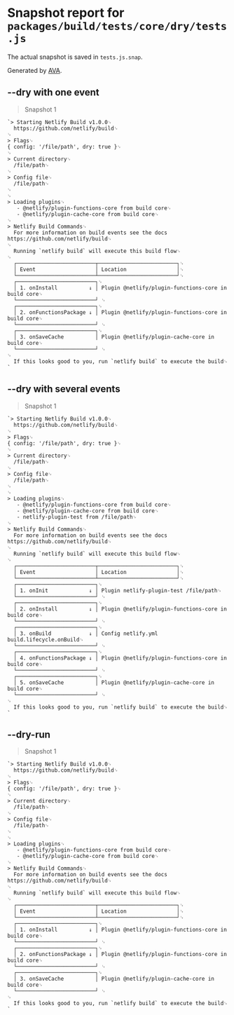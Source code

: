 # Snapshot report for `packages/build/tests/core/dry/tests.js`

The actual snapshot is saved in `tests.js.snap`.

Generated by [AVA](https://ava.li).

## --dry with one event

> Snapshot 1

    `> Starting Netlify Build v1.0.0␊
      https://github.com/netlify/build␊
    ␊
    > Flags␊
    { config: '/file/path', dry: true }␊
    ␊
    > Current directory␊
      /file/path␊
    ␊
    > Config file␊
      /file/path␊
    ␊
    ␊
    > Loading plugins␊
       - @netlify/plugin-functions-core from build core␊
       - @netlify/plugin-cache-core from build core␊
    ␊
    > Netlify Build Commands␊
      For more information on build events see the docs https://github.com/netlify/build␊
    ␊
      Running `netlify build` will execute this build flow␊
    ␊
      ┌─────────────────────────┬─────────────────────────┐␊
      │ Event                   │ Location                │␊
      └─────────────────────────┴─────────────────────────┘␊
      ┌─────────────────────────┐␊
      │ 1. onInstall          ↓ │ Plugin @netlify/plugin-functions-core in build core␊
      └─────────────────────────┘ ␊
      ┌─────────────────────────┐␊
      │ 2. onFunctionsPackage ↓ │ Plugin @netlify/plugin-functions-core in build core␊
      └─────────────────────────┘ ␊
      ┌─────────────────────────┐␊
      │ 3. onSaveCache          │ Plugin @netlify/plugin-cache-core in build core␊
      └─────────────────────────┘ ␊
    ␊
      If this looks good to you, run `netlify build` to execute the build␊
    `

## --dry with several events

> Snapshot 1

    `> Starting Netlify Build v1.0.0␊
      https://github.com/netlify/build␊
    ␊
    > Flags␊
    { config: '/file/path', dry: true }␊
    ␊
    > Current directory␊
      /file/path␊
    ␊
    > Config file␊
      /file/path␊
    ␊
    ␊
    > Loading plugins␊
       - @netlify/plugin-functions-core from build core␊
       - @netlify/plugin-cache-core from build core␊
       - netlify-plugin-test from /file/path␊
    ␊
    > Netlify Build Commands␊
      For more information on build events see the docs https://github.com/netlify/build␊
    ␊
      Running `netlify build` will execute this build flow␊
    ␊
      ┌─────────────────────────┬─────────────────────────┐␊
      │ Event                   │ Location                │␊
      └─────────────────────────┴─────────────────────────┘␊
      ┌─────────────────────────┐␊
      │ 1. onInit             ↓ │ Plugin netlify-plugin-test /file/path␊
      └─────────────────────────┘ ␊
      ┌─────────────────────────┐␊
      │ 2. onInstall          ↓ │ Plugin @netlify/plugin-functions-core in build core␊
      └─────────────────────────┘ ␊
      ┌─────────────────────────┐␊
      │ 3. onBuild            ↓ │ Config netlify.yml build.lifecycle.onBuild␊
      └─────────────────────────┘ ␊
      ┌─────────────────────────┐␊
      │ 4. onFunctionsPackage ↓ │ Plugin @netlify/plugin-functions-core in build core␊
      └─────────────────────────┘ ␊
      ┌─────────────────────────┐␊
      │ 5. onSaveCache          │ Plugin @netlify/plugin-cache-core in build core␊
      └─────────────────────────┘ ␊
    ␊
      If this looks good to you, run `netlify build` to execute the build␊
    `

## --dry-run

> Snapshot 1

    `> Starting Netlify Build v1.0.0␊
      https://github.com/netlify/build␊
    ␊
    > Flags␊
    { config: '/file/path', dry: true }␊
    ␊
    > Current directory␊
      /file/path␊
    ␊
    > Config file␊
      /file/path␊
    ␊
    ␊
    > Loading plugins␊
       - @netlify/plugin-functions-core from build core␊
       - @netlify/plugin-cache-core from build core␊
    ␊
    > Netlify Build Commands␊
      For more information on build events see the docs https://github.com/netlify/build␊
    ␊
      Running `netlify build` will execute this build flow␊
    ␊
      ┌─────────────────────────┬─────────────────────────┐␊
      │ Event                   │ Location                │␊
      └─────────────────────────┴─────────────────────────┘␊
      ┌─────────────────────────┐␊
      │ 1. onInstall          ↓ │ Plugin @netlify/plugin-functions-core in build core␊
      └─────────────────────────┘ ␊
      ┌─────────────────────────┐␊
      │ 2. onFunctionsPackage ↓ │ Plugin @netlify/plugin-functions-core in build core␊
      └─────────────────────────┘ ␊
      ┌─────────────────────────┐␊
      │ 3. onSaveCache          │ Plugin @netlify/plugin-cache-core in build core␊
      └─────────────────────────┘ ␊
    ␊
      If this looks good to you, run `netlify build` to execute the build␊
    `
